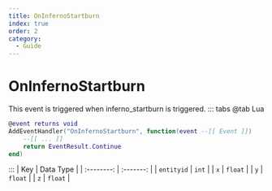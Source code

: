 ```yaml
---
title: OnInfernoStartburn
index: true
order: 2
category:
  - Guide
---
```


# OnInfernoStartburn
This event is triggered when inferno_startburn is triggered.
::: tabs
@tab Lua
```lua
@event returns void
AddEventHandler("OnInfernoStartburn", function(event --[[ Event ]])
    --[[ ... ]]
    return EventResult.Continue
end)
```

:::
|     Key    | Data Type |
| :--------: | :-------: |
| `entityid` |   `int`   |
|     `x`    |  `float`  |
|     `y`    |  `float`  |
|     `z`    |  `float`  |